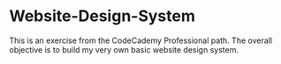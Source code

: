 # Website-Design-System
This is an exercise from the CodeCademy Professional path. The overall objective is to build my very own basic website design system. 
